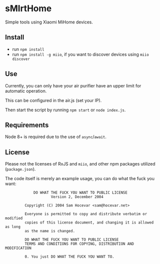 sMIrtHome
=========

Simple tools using Xiaomi MiHome devices.


Install
-------

 * run `npm install`
 * run `npm install -g miio`, if you want to discover devices using `miio discover`
 
 Use
 ---
 
 Currently, you can only have your air purifier have an upper limit for automatic operation.
 
 This can be configured in the air.js (set your IP).
 
 Then start the script by running `npm start` or `node index.js`.
 
 Requirements
 ------------
 
 Node 8+ is required due to the use of `async`/`await`.
 
 License
 --------
 Please not the licenses of RxJS and `miio`, and other npm packages utilized (`package.json`).
 
 The code itself is merely an example usage, you can do what the fuck you want:
 
  
                 DO WHAT THE FUCK YOU WANT TO PUBLIC LICENSE
                         Version 2, December 2004
  
             Copyright (C) 2004 Sam Hocevar <sam@hocevar.net>
  
             Everyone is permitted to copy and distribute verbatim or modified
             copies of this license document, and changing it is allowed as long
             as the name is changed.
  
             DO WHAT THE FUCK YOU WANT TO PUBLIC LICENSE
             TERMS AND CONDITIONS FOR COPYING, DISTRIBUTION AND MODIFICATION
 
             0. You just DO WHAT THE FUCK YOU WANT TO.